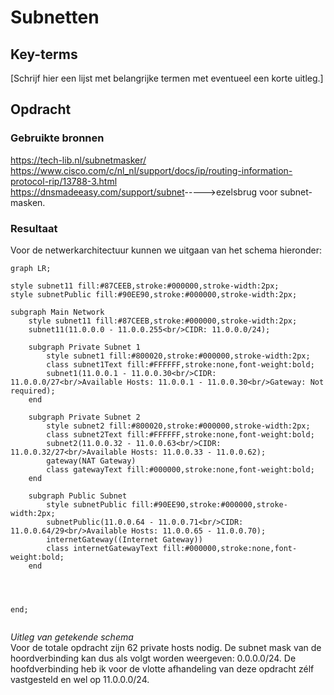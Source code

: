 # Subnetten


## Key-terms
[Schrijf hier een lijst met belangrijke termen met eventueel een korte uitleg.]

## Opdracht
### Gebruikte bronnen
<https://tech-lib.nl/subnetmasker/>  
<https://www.cisco.com/c/nl_nl/support/docs/ip/routing-information-protocol-rip/13788-3.html>  
<https://dnsmadeeasy.com/support/subnet>----->ezelsbrug voor subnet-masken. 


### Resultaat
Voor de netwerkarchitectuur kunnen we uitgaan van het schema hieronder: 

```mermaid
graph LR;

style subnet11 fill:#87CEEB,stroke:#000000,stroke-width:2px;
style subnetPublic fill:#90EE90,stroke:#000000,stroke-width:2px;

subgraph Main Network
    style subnet11 fill:#87CEEB,stroke:#000000,stroke-width:2px;
    subnet11(11.0.0.0 - 11.0.0.255<br/>CIDR: 11.0.0.0/24);
    
    subgraph Private Subnet 1
        style subnet1 fill:#800020,stroke:#000000,stroke-width:2px;
        class subnet1Text fill:#FFFFFF,stroke:none,font-weight:bold;
        subnet1(11.0.0.1 - 11.0.0.30<br/>CIDR: 11.0.0.0/27<br/>Available Hosts: 11.0.0.1 - 11.0.0.30<br/>Gateway: Not required);
    end
    
    subgraph Private Subnet 2
        style subnet2 fill:#800020,stroke:#000000,stroke-width:2px;
        class subnet2Text fill:#FFFFFF,stroke:none,font-weight:bold;
        subnet2(11.0.0.32 - 11.0.0.63<br/>CIDR: 11.0.0.32/27<br/>Available Hosts: 11.0.0.33 - 11.0.0.62);
        gateway(NAT Gateway)
        class gatewayText fill:#000000,stroke:none,font-weight:bold;
    end
    
    subgraph Public Subnet
        style subnetPublic fill:#90EE90,stroke:#000000,stroke-width:2px;
        subnetPublic(11.0.0.64 - 11.0.0.71<br/>CIDR: 11.0.0.64/29<br/>Available Hosts: 11.0.0.65 - 11.0.0.70);
        internetGateway((Internet Gateway))
        class internetGatewayText fill:#000000,stroke:none,font-weight:bold;
    end
    
    


end;


```


*Uitleg van getekende schema*  
Voor de totale opdracht zijn 62 private hosts nodig. De subnet mask van de hoordverbinding kan dus als volgt worden weergeven: 0.0.0.0/24. De hoofdverbinding heb ik voor de vlotte afhandeling van deze opdracht zélf vastgesteld en wel op 11.0.0.0/24. 
